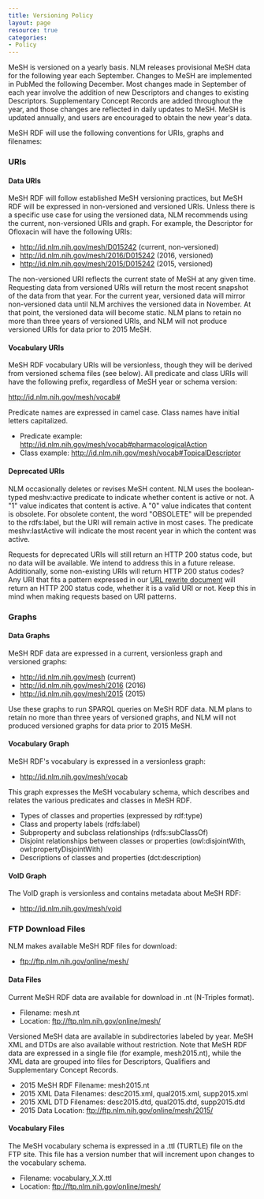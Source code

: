 ```yaml
---
title: Versioning Policy
layout: page
resource: true
categories:
- Policy
---
```


MeSH is versioned on a yearly basis. NLM releases provisional MeSH data for the following year each September. Changes to MeSH are implemented in PubMed the following December. Most changes made in September of each year involve the addition of new Descriptors and changes to existing Descriptors. Supplementary Concept Records are added throughout the year, and those changes are reflected in daily updates to MeSH. MeSH is updated annually, and users are encouraged to obtain the new year's data. 

MeSH RDF will use the following conventions for URIs, graphs and filenames:

### URIs

#### Data URIs

MeSH RDF will follow established MeSH versioning practices, but MeSH RDF will be expressed in non-versioned and versioned URIs. Unless there is a specific use case for using the versioned data, NLM recommends using the current, non-versioned URIs and graph. For example, the Descriptor for Ofloxacin will have the following URIs:

* http://id.nlm.nih.gov/mesh/D015242 (current, non-versioned)
* http://id.nlm.nih.gov/mesh/2016/D015242 (2016, versioned)
* http://id.nlm.nih.gov/mesh/2015/D015242 (2015, versioned)

The non-versioned URI reflects the current state of MeSH at any given time. Requesting data from versioned URIs will return the most recent snapshot of the data from that year. For the current year, versioned data will mirror non-versioned data until NLM archives the versioned data in November. At that point, the versioned data will become static. NLM plans to retain no more than three years of versioned URIs, and NLM will not produce versioned URIs for data prior to 2015 MeSH. 

#### Vocabulary URIs

MeSH RDF vocabulary URIs will be versionless, though they will be derived from versioned schema files (see below). All predicate and class URIs will have the following prefix, regardless of MeSH year or schema version: 

http://id.nlm.nih.gov/mesh/vocab#

Predicate names are expressed in camel case. Class names have initial letters capitalized.

* Predicate example: http://id.nlm.nih.gov/mesh/vocab#pharmacologicalAction
* Class example: http://id.nlm.nih.gov/mesh/vocab#TopicalDescriptor

#### Deprecated URIs

NLM occasionally deletes or revises MeSH content. NLM uses the boolean-typed meshv:active predicate to indicate whether content is active or not. A "1" value indicates that content is active. A "0" value indicates that content is obsolete. For obsolete content, the word "OBSOLETE" will be prepended to the rdfs:label, but the URI will remain active in most cases. The predicate meshv:lastActive will indicate the most recent year in which the content was active. 

Requests for deprecated URIs will still return an HTTP 200 status code, but no data will be available. We intend to address this in a future release. Additionally, some non-existing URIs will return HTTP 200 status codes? Any URI that fits a pattern expressed in our [URL rewrite document](https://github.com/HHS/lodestar/blob/meshrdf/web-ui/src/main/webapp/WEB-INF/urlrewrite.xml) will return an HTTP 200 status code, whether it is a valid URI or not. Keep this in mind when making requests based on URI patterns. 

### Graphs

#### Data Graphs

MeSH RDF data are expressed in a current, versionless graph and versioned graphs:

* http://id.nlm.nih.gov/mesh (current)
* http://id.nlm.nih.gov/mesh/2016 (2016)
* http://id.nlm.nih.gov/mesh/2015 (2015)

Use these graphs to run SPARQL queries on MeSH RDF data. NLM plans to retain no more than three years of versioned graphs, and NLM will not produced versioned graphs for data prior to 2015 MeSH. 

#### Vocabulary Graph

MeSH RDF's vocabulary is expressed in a versionless graph:

* http://id.nlm.nih.gov/mesh/vocab 

This graph expresses the MeSH vocabulary schema, which describes and relates the various predicates and classes in MeSH RDF. 

* Types of classes and properties (expressed by rdf:type)
* Class and property labels (rdfs:label)
* Subproperty and subclass relationships (rdfs:subClassOf)
* Disjoint relationships between classes or properties (owl:disjointWith, owl:propertyDisjointWith)
* Descriptions of classes and properties (dct:description)

#### VoID Graph

The VoID graph is versionless and contains metadata about MeSH RDF:

* http://id.nlm.nih.gov/mesh/void

### FTP Download Files

NLM makes available MeSH RDF files for download:

* ftp://ftp.nlm.nih.gov/online/mesh/

#### Data Files

Current MeSH RDF data are available for download in .nt (N-Triples format). 

* Filename: mesh.nt 
* Location: ftp://ftp.nlm.nih.gov/online/mesh/

Versioned MeSH data are available in subdirectories labeled by year. MeSH XML and DTDs are also available without restriction. Note that MeSH RDF data are expressed in a single file (for example, mesh2015.nt), while the XML data are grouped into files for Descriptors, Qualifiers and Supplementary Concept Records.

* 2015 MeSH RDF Filename: mesh2015.nt 
* 2015 XML Data Filenames: desc2015.xml, qual2015.xml, supp2015.xml
* 2015 XML DTD Filenames: desc2015.dtd, qual2015.dtd, supp2015.dtd
* 2015 Data Location: ftp://ftp.nlm.nih.gov/online/mesh/2015/

#### Vocabulary Files

The MeSH vocabulary schema is expressed in a .ttl (TURTLE) file on the FTP site. This file has a version number that will increment upon changes to the vocabulary schema. 

* Filename: vocabulary_X.X.ttl 
* Location: ftp://ftp.nlm.nih.gov/online/mesh/

